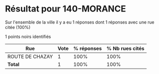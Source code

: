 # Résultat pour 140-MORANCE

Sur l'ensemble de la ville il y a eu 1 réponses dont 1 réponses avec une rue citée (100%)

1 points noirs identifiés

| Rue | Vote | % réponses | % Nb rues cités|
|-----|------|------------|----------------|
| ROUTE DE CHAZAY | 1 | 100% | 100%|
| **Total** | 1 | 100% | 100%|
